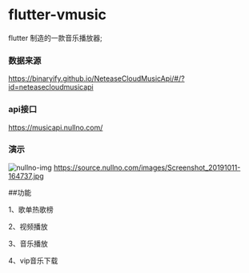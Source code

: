 # flutter-vmusic

flutter 制造的一款音乐播放器;


### 数据来源
https://binaryify.github.io/NeteaseCloudMusicApi/#/?id=neteasecloudmusicapi

### api接口
https://musicapi.nullno.com/

### 演示
![nullno-img](https://source.nullno.com/images/Screenshot_20191011-164737.jpg)
https://source.nullno.com/images/Screenshot_20191011-164737.jpg

##功能

1、歌单热歌榜

2、视频播放

3、音乐播放

4、vip音乐下载


